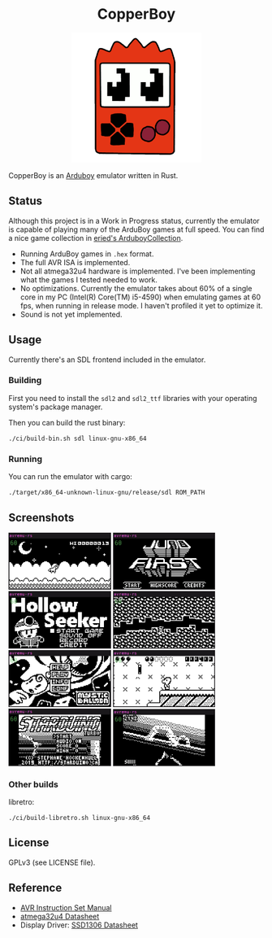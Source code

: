 <h1 align="center">CopperBoy</h1>
<p align="center">
    <img src="https://github.com/Dhole/CopperBoy/raw/master/copperboy-logo.png" width="256">
</p>

CopperBoy is an [Arduboy](https://arduboy.com/) emulator written in Rust.

## Status

Although this project is in a Work in Progress status, currently the emulator
is capable of playing many of the ArduBoy games at full speed.  You can find a
nice game collection in [eried's
ArduboyCollection](https://github.com/eried/ArduboyCollection).

- Running ArduBoy games in `.hex` format.
- The full AVR ISA is implemented.
- Not all atmega32u4 hardware is implemented.  I've been implementing what the
  games I tested needed to work.
- No optimizations.  Currently the emulator takes about 60% of a single core in
  my PC (Intel(R) Core(TM) i5-4590) when emulating games at 60 fps, when
  running in release mode.  I haven't profiled it yet to optimize it.
- Sound is not yet implemented.

## Usage

Currently there's an SDL frontend included in the emulator.

### Building

First you need to install the `sdl2` and `sdl2_ttf` libraries with your
operating system's package manager. 

Then you can build the rust binary:
```
./ci/build-bin.sh sdl linux-gnu-x86_64
```

### Running

You can run the emulator with cargo:
```
./target/x86_64-unknown-linux-gnu/release/sdl ROM_PATH
```

## Screenshots
<p float="left">
  <img alt="Unicorn Dash"    width="40%" src="https://github.com/Dhole/CopperBoy/raw/master/screenshots/Unicorn_Dash.png"     >
  <img alt="Jump First"      width="40%" src="https://github.com/Dhole/CopperBoy/raw/master/screenshots/Jump_First_0.png"     >
  <img alt="Hollow Seeker"   width="40%" src="https://github.com/Dhole/CopperBoy/raw/master/screenshots/Hollow_seeker_0.png"  >
  <img alt="Hollow Seeker"   width="40%" src="https://github.com/Dhole/CopperBoy/raw/master/screenshots/Hollow_seeker_1.png"  >
  <img alt="Mystic Balloon"  width="40%" src="https://github.com/Dhole/CopperBoy/raw/master/screenshots/Mystic_Balloon_0.png" >
  <img alt="Mystic Balloon"  width="40%" src="https://github.com/Dhole/CopperBoy/raw/master/screenshots/Mystic_Balloon_1.png" >
  <img alt="Starduino Turbo" width="40%" src="https://github.com/Dhole/CopperBoy/raw/master/screenshots/Starduino_Turbo_0.png">
  <img alt="Starduino Turbo" width="40%" src="https://github.com/Dhole/CopperBoy/raw/master/screenshots/Starduino_Turbo_3.png">
</p>

### Other builds

libretro:
```
./ci/build-libretro.sh linux-gnu-x86_64
```

## License

GPLv3 (see LICENSE file).

## Reference

- [AVR Instruction Set Manual](https://www.csee.umbc.edu/~alnel1/cmpe311/notes/AtmelAVR8BitISA.pdf)
- [atmega32u4 Datasheet](http://ww1.microchip.com/downloads/en/DeviceDoc/Atmel-7766-8-bit-AVR-ATmega16U4-32U4_Datasheet.pdf)
- Display Driver: [SSD1306 Datasheet](https://cdn-shop.adafruit.com/datasheets/SSD1306.pdf)

